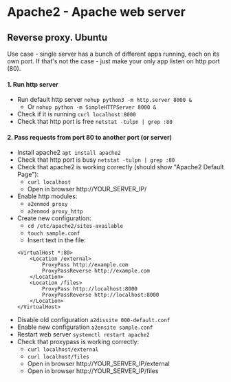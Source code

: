 # Apache2 - Apache web server

## Reverse proxy. Ubuntu
Use case - single server has a bunch of different apps running, each on its own port.
If that's not the case - just make your only app listen on http port (80).
#### 1. Run http server
* Run default http server `nohup python3 -m http.server 8000 &`
    * Or `nohup python -m SimpleHTTPServer 8000 &`
* Check if it is running `curl localhost:8000`
* Check that http port is free `netstat -tulpn | grep :80`

#### 2. Pass requests from port 80 to another port (or server)
* Install apache2 `apt install apache2`
* Check that http port is busy `netstat -tulpn | grep :80`
* Check that apache2 is working correctly (should show "Apache2 Default Page"):
    * `curl localhost`
    * Open in browser http://YOUR_SERVER_IP/
* Enable http modules:
    * `a2enmod proxy`
    * `a2enmod proxy_http`
* Create new configuration:
    * `cd /etc/apache2/sites-available`
    * `touch sample.conf`
    * Insert text in the file:
    ```
    <VirtualHost *:80>
        <Location /external>
            ProxyPass http://example.com
            ProxyPassReverse http://example.com
        </Location>
        <Location /files>
            ProxyPass http://localhost:8000
            ProxyPassReverse http://localhost:8000
        </Location>
    </VirtualHost>
    ```
* Disable old configuration `a2dissite 000-default.conf`
* Enable new configuration `a2ensite sample.conf`
* Restart web server `systemctl restart apache2 `
* Check that proxypass is working correctly:
    * `curl localhost/external`
    * `curl localhost/files`
    * Open in browser http://YOUR_SERVER_IP/external
    * Open in browser http://YOUR_SERVER_IP/files
